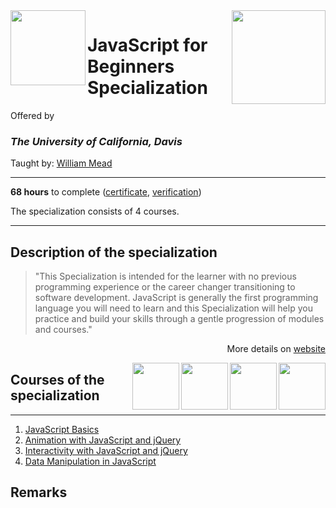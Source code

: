 <a href="https://www.coursera.org/specializations/javascript-beginner">
  <img src="/img/JavaScript_for_Beginners_Specialization_logo.avif" width="150" align="right">
</a>

<img src="https://upload.wikimedia.org/wikipedia/commons/0/09/UC_Davis_wordmark.svg" width="120" height="120" align="left">

# JavaScript for Beginners Specialization

Offered by 
### *The University of California, Davis*

Taught by: [William Mead](https://www.coursera.org/instructor/wmmead)   

---

**68 hours** to complete ([certificate](./Certificate/cert.pdf), [verification](verification_link))

The specialization consists of 4 courses. 

---

## Description of the specialization

>"This Specialization is intended for the learner with no previous programming experience or the career changer transitioning to software development. JavaScript is generally the first programming language you will need to learn and this Specialization will help you practice and build your skills through a gentle progression of modules and courses."

<p align="right">More details on <a href="https://www.coursera.org/specializations/javascript-beginner">website</a></p>

<a href="course4_homepage">
  <img src="/img/Data_Manipulation_in_JavaScript_logo.avif" width="75" align="right">
</a>
<a href="course3_homepage">
  <img src="/img/Interactivity_with_JavaScript_and_jQuery_logo.avif" width="75" align="right">
</a>
<a href="course2_homepage">
  <img src="/img/Animation_with_JavaScript_and_jQuery_logo.avif" width="75" align="right">
</a>
<a href="course1_homepage">
  <img src="/img/JavaScript_Basics_logo.avif" width="75" align="right">
</a>

## Courses of the specialization

---

1. [JavaScript Basics](./course1_folder)
2. [Animation with JavaScript and jQuery](./course2_folder)
3. [Interactivity with JavaScript and jQuery](./course3_folder)
4. [Data Manipulation in JavaScript](./course4_folder)

## Remarks

